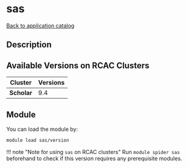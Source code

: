 # sas

[Back to application catalog](../app_catalog.md)

## Description


## Available Versions on RCAC Clusters
|Cluster|Versions|
|---|---|
|**Scholar**|9.4|

## Module
You can load the module by:

```bash
module load sas/version
```

!!! note "Note for using `sas` on RCAC clusters"
    Run `module spider sas` beforehand to check if this version requires any prerequisite modules.
